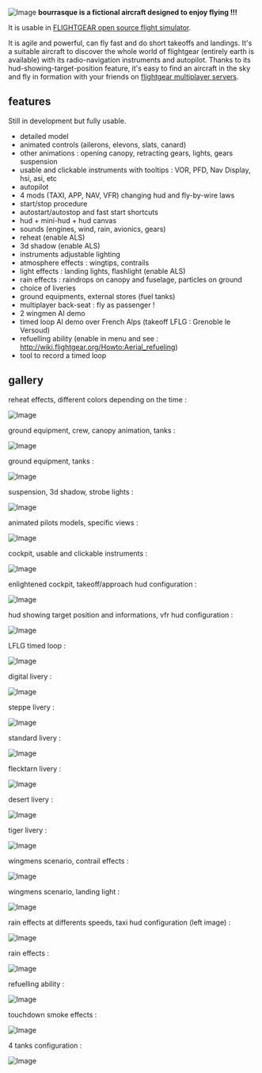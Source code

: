 <!--
markdown README.md > md.html ; cat {hd.inc,md,ft.inc}.html > github.html
-->

![Image](http://i.imgur.com/BJtiZIH.png)
**bourrasque is a fictional aircraft designed to enjoy flying !!!**

It is usable in [FLIGHTGEAR open source flight simulator](http://www.flightgear.org).

It is agile and powerful, can fly fast and do short takeoffs and landings.
It's a suitable aircraft to discover the whole world of flightgear (entirely earth is available) with its radio-navigation instruments and autopilot.
Thanks to its hud-showing-target-position feature, it's easy to find an aircraft in the sky and fly in formation with your friends on [flightgear multiplayer servers](http://mpmap02.flightgear.org/).

## features
Still in development but fully usable.

- detailed model
- animated controls (ailerons, elevons, slats, canard)
- other animations : opening canopy, retracting gears, lights, gears suspension
- usable and clickable instruments with tooltips : VOR, PFD, Nav Display, hsi, asi, etc
- autopilot
- 4 mods (TAXI, APP, NAV, VFR) changing hud and fly-by-wire laws
- start/stop procedure
- autostart/autostop and fast start shortcuts
- hud + mini-hud + hud canvas
- sounds (engines, wind, rain, avionics, gears)
- reheat (enable ALS)
- 3d shadow (enable ALS)
- instruments adjustable lighting
- atmosphere effects : wingtips, contrails
- light effects : landing lights, flashlight (enable ALS)
- rain effects : raindrops on canopy and fuselage, particles on ground
- choice of liveries
- ground equipments, external stores (fuel tanks)
- multiplayer back-seat : fly as passenger !
- 2 wingmen AI demo
- timed loop AI demo over French Alps (takeoff LFLG : Grenoble le Versoud)
- refuelling ability (enable in menu and see : http://wiki.flightgear.org/Howto:Aerial_refueling)
- tool to record a timed loop

## gallery

reheat effects, different colors depending on the time :

![Image](http://i.imgur.com/4IjCBz8.png)

ground equipment, crew, canopy animation, tanks :

![Image](http://i.imgur.com/GcW1Q70.png)

ground equipment, tanks :

![Image](http://i.imgur.com/KHg7CUz.png)

suspension, 3d shadow, strobe lights :

![Image](http://i.imgur.com/38X5OPu.png)

animated pilots models, specific views :

![Image](http://i.imgur.com/i0gDhpN.png)

cockpit, usable and clickable instruments :

![Image](http://i.imgur.com/vxeYFrq.png)

enlightened cockpit, takeoff/approach hud configuration :

![Image](http://i.imgur.com/Uc8TrPp.png)

hud showing target position and informations, vfr hud configuration :

![Image](http://i.imgur.com/fnMhXxE.png)

LFLG timed loop :

![Image](http://i.imgur.com/hd3LKso.png)

digital livery :

![Image](http://i.imgur.com/eLH2UKu.png)

steppe livery :

![Image](http://i.imgur.com/WBxkgGY.png)

standard livery :

![Image](http://i.imgur.com/eJdURzL.png)

flecktarn livery :

![Image](http://i.imgur.com/Eq5waUG.png)

desert livery :

![Image](http://i.imgur.com/UkyhrAb.png)

tiger livery :

![Image](http://i.imgur.com/aPbeYro.png)

wingmens scenario, contrail effects :

![Image](http://i.imgur.com/SP9jPdX.png)

wingmens scenario, landing light :

![Image](http://i.imgur.com/01Glvac.png)

rain effects at differents speeds, taxi hud configuration (left image) :

![Image](http://i.imgur.com/x6LSRkX.png)

rain effects :

![Image](http://i.imgur.com/5M5ORu5.png)

refuelling ability :

![Image](http://i.imgur.com/VrMoNWV.png)

touchdown smoke effects :

![Image](http://i.imgur.com/rwAqjdz.png)

4 tanks configuration :

![Image](http://i.imgur.com/BVkJ6aO.png)


